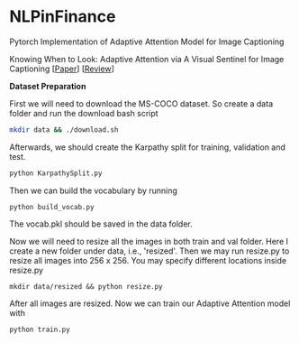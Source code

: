 # NLPinFinance
Pytorch Implementation of Adaptive Attention Model for Image Captioning

Knowing When to Look: Adaptive Attention via A Visual Sentinel for Image Captioning [[Paper](https://arxiv.org/abs/1612.01887)] [[Review](https://github.com/yufengm/Papers/blob/master/reviews/lu2016knowing.md)]

**Dataset Preparation**

First we will need to download the MS-COCO dataset. So create a data folder and run the download bash script

``` bash
mkdir data && ./download.sh
```

Afterwards, we should create the Karpathy split for training, validation and test.

``` bash
python KarpathySplit.py
```

Then we can build the vocabulary by running 

```
python build_vocab.py
```

The vocab.pkl should be saved in the data folder.

Now we will need to resize all the images in both train and val folder. Here I create a new folder under data, i.e., 'resized'. Then we may run resize.py to resize all images into 256 x 256. You may specify different locations inside resize.py

```
mkdir data/resized && python resize.py
```

After all images are resized. Now we can train our Adaptive Attention model with 

```
python train.py
```
